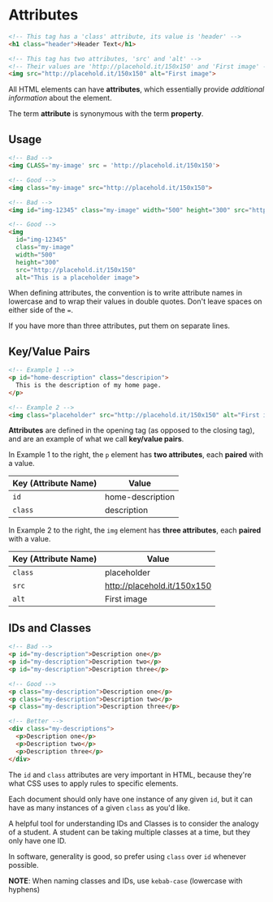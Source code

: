 # Attributes

```html
<!-- This tag has a 'class' attribute, its value is 'header' -->
<h1 class="header">Header Text</h1>

<!-- This tag has two attributes, 'src' and 'alt' -->
<!-- Their values are 'http://placehold.it/150x150' and 'First image' -->
<img src="http://placehold.it/150x150" alt="First image">
```

All HTML elements can have __attributes__, which essentially provide _additional information_ about the element.

The term __attribute__ is synonymous with the term __property__.

## Usage

```html
<!-- Bad -->
<img CLASS='my-image' src = 'http://placehold.it/150x150'>

<!-- Good -->
<img class="my-image" src="http://placehold.it/150x150">

<!-- Bad -->
<img id="img-12345" class="my-image" width="500" height="300" src="http://placehold.it/150x150" alt="This is a placeholder image">

<!-- Good -->
<img
  id="img-12345"
  class="my-image"
  width="500"
  height="300"
  src="http://placehold.it/150x150"
  alt="This is a placeholder image">
```

When defining attributes, the convention is to write attribute names in lowercase and to wrap their values in double quotes.
Don't leave spaces on either side of the `=`.

If you have more than three attributes, put them on separate lines.


## Key/Value Pairs

```html
<!-- Example 1 -->
<p id="home-description" class="descripion">
  This is the description of my home page.
</p>

<!-- Example 2 -->
<img class="placeholder" src="http://placehold.it/150x150" alt="First image">
```

__Attributes__ are defined in the opening tag (as opposed to the closing tag), and are an example of what we call __key/value pairs__.

In Example 1 to the right, the `p` element has __two attributes__, each __paired__ with a value.

| Key (Attribute Name) | Value |
|-----|-------|
| `id` | home-description |
| `class` | description |


In Example 2 to the right, the `img` element has __three attributes__, each __paired__ with a value.

| Key (Attribute Name) | Value |
|-----|-------|
| `class` | placeholder |
| `src` | http://placehold.it/150x150 |
| `alt` | First image |

## IDs and Classes

```html
<!-- Bad -->
<p id="my-description">Description one</p>
<p id="my-description">Description two</p>
<p id="my-description">Description three</p>

<!-- Good -->
<p class="my-description">Description one</p>
<p class="my-description">Description two</p>
<p class="my-description">Description three</p>

<!-- Better -->
<div class="my-descriptions">
  <p>Description one</p>
  <p>Description two</p>
  <p>Description three</p>
</div>
```

The `id` and `class` attributes are very important in HTML, because they're what CSS uses to apply rules to specific elements.

Each document should only have one instance of any given `id`, but it can have as many instances of a given `class` as you'd like.

A helpful tool for understanding IDs and Classes is to consider the analogy of a student. A student can be taking multiple classes at a time, but they only have one ID.

In software, generality is good, so prefer using `class` over `id` whenever possible.

__NOTE__: When naming classes and IDs, use `kebab-case` (lowercase with hyphens)

